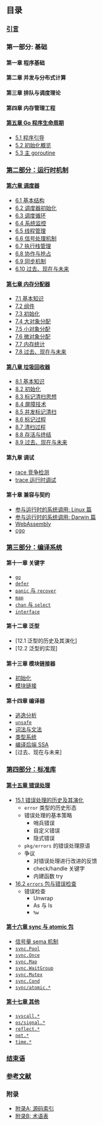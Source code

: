 ## 目录

### [引言](preface.md)

### 第一部分: 基础

#### 第一章 程序基础

<!-- 内存布局？ -->

#### 第二章 并发与分布式计算

<!-- - [并发] -->

#### 第三章 排队与调度理论

<!-- - [排队理论引导]()
- [工作窃取调度](papers/sched/work-steal-sched.md)
- [调度理论](4-sched/theory.md) -->

#### 第四章 内存管理工程

<!-- - 垃圾回收统一理论 -->

<!-- CPU 架构与操作系统? -->

<!-- - [Linux 系统调用]
- [Plan 9 汇编](appendix/asm.md) -->

#### [第五章 Go 程序生命周期](part1basic/ch05boot/readme.md)

- [5.1 程序引导](part1basic/ch05boot/boot.md)
- [5.2 初始化概览](part1basic/ch05boot/init.md)
- [5.3 主 goroutine](part1basic/ch05boot/main.md)

### [第二部分：运行时机制](part2runtime/readme.md)

#### [第六章 调度器](part2runtime/ch06sched/readme.md)

- [6.1 基本结构](part2runtime/ch06sched/basic.md)
- [6.2 调度器初始化](part2runtime/ch06sched/init.md)
- [6.3 调度循环](part2runtime/ch06sched/exec.md)
- [6.4 系统监控](part2runtime/ch06sched/sysmon.md)
- [6.5 线程管理](part2runtime/ch06sched/thread.md)
- [6.6 信号处理机制](part2runtime/ch06sched/signal.md)
- [6.7 执行栈管理](part2runtime/ch06sched/stack.md)
- [6.8 协作与抢占](part2runtime/ch06sched/preemptive.md)
- [6.9 同步机制](part2runtime/ch06sched/sync.md)
- [6.10 过去、现在与未来](part2runtime/ch06sched/history.md)

#### [第七章 内存分配器](part2runtime/ch07alloc/readme.md)

- [7.1 基本知识](part2runtime/ch07alloc/basic.md)
- [7.2 组件](part2runtime/ch07alloc/component.md)
- [7.3 初始化](part2runtime/ch07alloc/init.md)
- [7.4 大对象分配](part2runtime/ch07alloc/largealloc.md)
- [7.5 小对象分配](part2runtime/ch07alloc/smallalloc.md)
- [7.6 微对象分配](part2runtime/ch07alloc/tinyalloc.md)
- [7.7 内存统计](part2runtime/ch07alloc/mstats.md)
- [7.8 过去、现在与未来](part2runtime/ch07alloc/history.md)

#### [第八章 垃圾回收器](part2runtime/ch08GC/readme.md)

- [8.1 基本知识](part2runtime/ch08GC/basic.md)
- [8.2 初始化](part2runtime/ch08GC/init.md)
- [8.3 标记清扫思想](part2runtime/ch08GC/vanilla.md)
- [8.4 屏障技术](part2runtime/ch08GC/barrier.md)
- [8.5 并发标记清扫](part2runtime/ch08GC/concurrent.md)
- [8.6 标记过程](part2runtime/ch08GC/mark.md)
- [8.7 清扫过程](part2runtime/ch08GC/sweep.md)
- [8.8 存活与终结](part2runtime/ch08GC/finalizer.md)
- [8.9 过去、现在与未来](part2runtime/ch08GC/history.md)

#### 第九章 调试

- [race 竞争检测](part2runtime/ch09debug/race.md)
- [trace 运行时调试](part2runtime/ch09debug/trace.md)

#### 第十章 兼容与契约

- [参与运行时的系统调用: Linux 篇](part2runtime/ch10abi/syscall-linux.md)
- [参与运行时的系统调用: Darwin 篇](part2runtime/ch10abi/syscall-darwin.md)
- [WebAssembly](part2runtime/ch10abi/syscall-wasm.md)
- [cgo](part2runtime/ch10abi/cgo.md)

### [第三部分：编译系统](part3compile/readme.md)

#### 第十一章 关键字

- [`go`](part3compile/ch11keyword/go.md)
- [`defer`](part3compile/ch11keyword/defer.md)
- [`panic` 与 `recover`](part3compile/ch11keyword/panic.md)
- [`map`](part3compile/ch11keyword/map.md)
- [`chan` 与 `select`](part3compile/ch11keyword/chan.md)
- [`interface`](part3compile/ch11keyword/interface.md)

#### 第十二章 泛型

- [12.1 泛型的历史及其演化]
- [12.2 泛型的实现]

#### 第十三章 模块链接器

- [初始化](part3compile/ch13link/init.md)
- [模块链接](part3compile/ch13link/link.md)

#### 第十四章 编译器

- [逃逸分析](part3compile/ch14gc/escape.md)
- [`unsafe`](part3compile/ch14gc/unsafe.md)
- [词法与文法](part3compile/ch14gc/parse.md)
- [类型系统](part3compile/ch14gc/type.md)
- [编译后端 SSA](part3compile/ch14gc/ssa.md)
- [过去、现在与未来]

### [第四部分：标准库](part4lib/readme.md)

#### [第十五章 错误处理](part4lib/ch15errors/readme.md)

- [15.1 错误处理的历史及其演化](part4lib/ch15errors/error.md)
    + `error` 类型的历史形态
    + 错误处理的基本策略
      + 哨兵错误
      + 自定义错误
      + 隐式错误
    + `pkg/errors` 的错误处理原语
    + 争议
      + 对错误处理进行改进的反馈
      + check/handle 关键字
      + 内建函数 try
- [16.2 `errors` 包与错误检查](part4lib/ch15errors/errors.md)
    + 错误检查
      + Unwrap
      + As 与 Is
      + `%w`

#### [第十六章 sync 与 atomic 包](part4lib/ch16sync/readme.md)

- [信号量 sema 机制](part4lib/ch16sync/sema.md)
- [`sync.Pool`](part4lib/ch16sync/pool.md)
- [`sync.Once`](part4lib/ch16sync/once.md)
- [`sync.Map`](part4lib/ch16sync/map.md)
- [`sync.WaitGroup`](part4lib/ch16sync/waitgroup.md)
- [`sync.Mutex`](part4lib/ch16sync/mutex.md)
- [`sync.Cond`](part4lib/ch16sync/cond.md)
- [`sync/atomic.*`](part4lib/ch16sync/atomic.md)


#### [第十七章 其他](part4lib/ch17other/readme.md)

- [`syscall.*`](part4lib/ch17other/syscall.md)
- [`os/signal.*`](part4lib/ch17other/signal.md)
- [`reflect.*`](part4lib/ch17other/reflect.md)
- [`net.*`](part4lib/ch17other/net.md)
- [`time.*`](part4lib/ch17other/time.md)

### [结束语](finalwords.md)

### [参考文献](../bibliography/list.md)

### 附录

- [附录A: 源码索引](appendix/index.md)
- [附录B: 术语表](appendix/glossary.md)